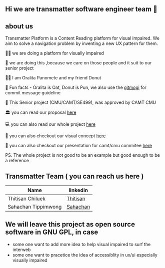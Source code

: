 ## Hi we are transmatter software engineer team 👋

## about us

Transmatter Platform is a Content Reading platform for visual impaired. We aim to solve a navigation problem by inventing a new UX pattern for them.

🙋‍♀️ we are doing a platform for visually impaired

🌈 we are doing this ,because we care on those people and it suit to our senior project

👩‍💻 I am Oralita Panomete and my friend Donut

🍿 Fun facts - Oralita is Oat, Donut is Pun, we also use the [gitmogi](https://gitmoji.dev/) for commit message guideline

🧙 This Senior project (CMU/CAMT/SE499), was approved by CAMT CMU

🏛  you can read our proposal [here](https://docs.google.com/document/d/1A4oO1r4RZkHo-kBiyzr6v-YR1UKFiMIxMvHI3Gw1kxk/edit?usp=sharing)

💻 you can also read our whole project [here](https://1drv.ms/u/s!AgiibLkkQfF6i0alRoX4fLEBSGHr?e=1XBpyb)

🎨 you can also checkout our visual concept [here](https://www.figma.com/file/GjGdHqRqpRwAwjA4tCp7Hl/Transmatter-Web-Page?node-id=105%3A4) 

🔮 you can also checkout our presentation for camt/cmu commitee [here](https://1drv.ms/f/s!AgiibLkkQfF6khtZu1PsfCpaISS5?e=Q8WBfy)

PS. The whole project is not good to be an example but good enough to be a reference


## Transmatter Team ( you can reach us here )

| Name | linkedin |
| ---- | -------- |
| Thitisan Chiluek | [Thitisan](https://www.linkedin.com/in/thitisan-chailuek-a3a785244) |
| Sahachan Tippimwong | [Sahachan](https://www.linkedin.com/in/sahachan-tippimwong) |


## We will leave this project as open source software in GNU GPL, in case

- some one want to add more idea to help visual impaired to surf the interweb
- some one want to pracetice the idea of accessiblity in ux/ui especially visually impaired
